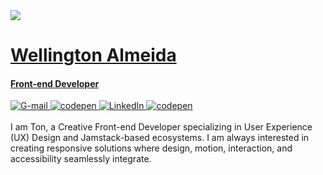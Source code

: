 <div>
  <a href="https://github.com/tonalmeidadev">
  <img src="https://github-readme-stats.vercel.app/api/top-langs/?username=tonalmeidadev&layout=compact&langs_count=7&theme=github_dark"/>
</div>

# Wellington Almeida
#### Front-end Developer

<a href="https://tonalmeida.dev">
  <img src="https://img.shields.io/badge/-tonalmeida.dev-black?style=flat-square&logo=Vercel&logoColor=white&link=mailto:oi@tonalmeida.dev" alt="G-mail"/>
</a>
<a href="mailto:oi@tonalmeida.dev">
  <img src="https://img.shields.io/badge/-oi@tonalmeida.dev-black?style=flat-square&logo=Gmail&logoColor=white&link=mailto:oi@tonalmeida.dev" alt="codepen"/>
</a>
<a href="https://linkedin.com/in/tonalmeidadev">
  <img src="https://img.shields.io/badge/-tonalmeidadev-black?style=flat-square&logo=Linkedin&logoColor=white&link=https://www.linkedin.com/in/tonalmeidadev/" alt="LinkedIn"/>
</a>
<a href="https://instagram.com/tonalmeidadev">
  <img src="https://img.shields.io/badge/-tonalmeidadev-black?style=flat-square&logo=Instagram&logoColor=white&link=mailto:oi@tonalmeida.dev" alt="codepen"/>
</a>
<br />
<br />
I am Ton, a Creative Front-end Developer specializing in User Experience (UX) Design and Jamstack-based ecosystems. I am always interested in creating responsive solutions where design, motion, interaction, and accessibility seamlessly integrate.
